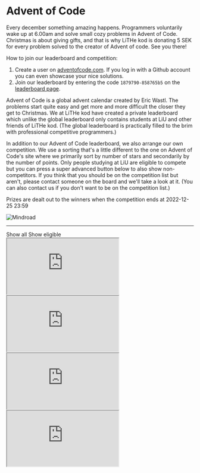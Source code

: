 # Advent of Code

Every december something amazing happens.
Programmers voluntarily wake up at 6.00am and solve small cozy problems in
Advent of Code.
Christmas is about giving gifts,
and that is why LiTHe kod is donating 5 SEK for every problem solved to
the creator of Advent of code.
See you there!

How to join our leaderboard and competition:

1. Create a user on
   [adventofcode.com](https://adventofcode.com/2021/auth/login). If you log in
   with a Github account you can even showcase your nice solutions.
2. Join our leaderboard by entering the code `1879790-858765b5` on the
   [leaderboard page](https://adventofcode.com/2021/leaderboard/private).

Advent of Code is a global advent calendar created by Eric Wastl. The problems
start quite easy and get more and more difficult the closer they get to
Christmas. We at LiTHe kod have created a private leaderboard which unlike the
global leaderboard only contains students at LiU and other friends of LiTHe kod.
(The global leaderboard is practically filled to the brim with professional
competitive programmers.)

In addition to our Advent of Code leaderboard, we also arrange our own
competition. We use a sorting that's a little different to the one on Advent of
Code's site where we primarily sort by number of stars and secondarily by the
number of points. Only people studying at LiU are eligible to compete but you
can press a super advanced button below to also show non-competitors. If you
think that you should be on the competition list but aren't, please contact
someone on the board and we'll take a look at it. (You can also contact us if
you don't want to be on the competition list.)

Prizes are dealt out to the winners when the competition ends at 2022-12-25 23:59

<!--
<ol start="0">
<li>1000 SEK</li>
<li>750 SEK </li>
<li>500 SEK </li>
<li>500 SEK </li>
<li>500 SEK </li>
<li>500 SEK </li>
<li>500 SEK </li>
<li>250 SEK </li>
<li>250 SEK </li>
<li>250 SEK </li>
<li>250 SEK </li>
<li>250 SEK </li>
<li>250 SEK </li>
<li>250 SEK </li>
<li>250 SEK </li>
</ol>
-->

<div id="sponsor-container">
    <img class="sponsor" src="/static/img/mindroad_logo.png" alt="Mindroad">
</div>

<hr>

<label class="toggle-aoc" for="aoc-trigger">
    <span class="only-aoc-some">Show all</span>
    <span class="only-aoc-all">Show eligible</span>
</label>

<div id="leaderboard-container">
    <span class="only-aoc-all">
    <iframe class="only-light-theme leaderboard"
            src="https://lithekod.lysator.liu.se/leaderboard/?lightmode=true"></iframe>
    <iframe class="only-dark-theme leaderboard"
            src="https://lithekod.lysator.liu.se/leaderboard/"></iframe>
    </span><span class="only-aoc-some">
    <iframe class="only-light-theme leaderboard"
            src="https://lithekod.lysator.liu.se/leaderboard/?lightmode=true&some=true"></iframe>
    <iframe class="only-dark-theme leaderboard"
            src="https://lithekod.lysator.liu.se/leaderboard/?some=true"></iframe>
    </span>
</div>
